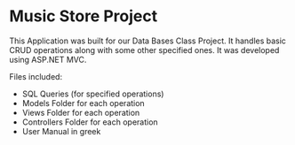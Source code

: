 # Music Store Project

This Application was built for our Data Bases Class Project. It handles basic CRUD operations along with some other specified ones. 
It was developed using ASP.NET MVC. 

Files included:

- SQL Queries (for specified operations)
- Models Folder for each operation
- Views Folder for each operation
- Controllers Folder for each operation 
- User Manual in greek 
